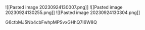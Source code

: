 ![[Pasted image 20230924130007.png]]
![[Pasted image 20230924130255.png]]
![[Pasted image 20230924130304.png]]

G6ctbMJ5Nb4cbFwhpMPSvxGHhQ7I6W8Q